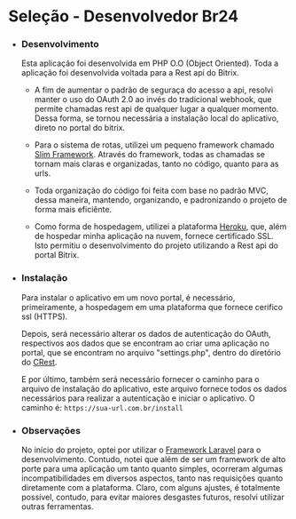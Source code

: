 # Seleção - Desenvolvedor Br24
- ### Desenvolvimento
    Esta aplicação foi desenvolvida em PHP O.O (Object Oriented).
    Toda a aplicação foi desenvolvida voltada para a Rest api do Bitrix.
    
    - A fim de aumentar o padrão de seguraça do acesso a api, resolvi 
      manter o uso do OAuth 2.0 ao invés do tradicional webhook, que
      permite chamadas rest api de qualquer lugar a qualquer momento. Dessa
      forma, se tornou necessária a instalação local do aplicativo, direto 
      no portal do bitrix.
    
    - Para o sistema de rotas, utilizei um pequeno framework chamado
      [Slim Framework](https://github.com/slimphp/Slim). Através do
      framework, todas as chamadas se tornam mais claras e
      organizadas, tanto no código, quanto para as urls.
        
    - Toda organização do código foi feita com base no padrão MVC, 
      dessa maneira, mantendo, organizando, e padronizando o projeto
      de forma mais eficiênte.
    
    - Como forma de hospedagem, utilizei a plataforma 
      [Heroku](www.heroku.com), que, além de hospedar 
      minha aplicação na nuvem, fornece certificado SSL. Isto
      permitiu o desenvolvimento do projeto utilizando a Rest api
      do portal Bitrix.
    
- ### Instalação
    Para instalar o aplicativo em um novo portal, é necessário, primeiramente,
    a hospedagem em uma plataforma que fornece cerifico ssl (HTTPS).
    
    Depois, será necessário alterar os dados de autenticação do OAuth, 
     respectivos aos dados que se encontram ao criar uma aplicação
     no portal, que se encontram no arquivo "settings.php", 
     dentro do diretório do [CRest](https://github.com/bitrix-tools/crest).
    
    E por último, também será necessário fornecer o caminho para o 
    arquivo de instalação do aplicativo, este arquivo fornece todos 
    os dados necessários para realizar a autenticação e iniciar o 
    aplicativo. O caminho é: `https://sua-url.com.br/install`
    
- ### Observações

    No início do projeto, optei por utilizar o 
    [Framework Laravel](https://github.com/laravel/laravel) para 
    o desenvolvimento. Contudo, notei que além de ser um framework
    de alto porte para uma aplicação um tanto quanto simples, ocorreram
    algumas incompatibilidades em diversos aspectos, tanto nas requisições
    quanto diretamente com a plataforma. Claro, com alguns ajustes,
    é totalmente possível, contudo, para evitar maiores desgastes futuros,
    resolvi utilizar outras ferramentas.
